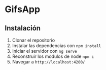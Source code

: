 # GifsApp

## Instalación

1. Clonar el repositorio
2. Instalar las dependencias con `npm install`
3. Iniciar el servidor con `ng serve`
4. Reconstruir los modulos de node `npm i`
4. Navegar a `http://localhost:4200/`